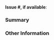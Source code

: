 **Issue #, if available**:

### Summary

<!-- Provide a general description of the code changes in your pull request. 
Were there any bugs you had fixed? If so, mention them.
If these bugs have open GitHub issues, be sure to tag them here as well, to keep the conversation linked together. -->

### Other Information

<!-- If there's anything else that's important and relevant to your pull request, mention that information here.

Thank you for contributing to activity_notification! -->